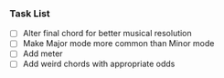 ### Task List

- [ ] Alter final chord for better musical resolution
- [ ] Make Major mode more common than Minor mode
- [ ] Add meter
- [ ] Add weird chords with appropriate odds
